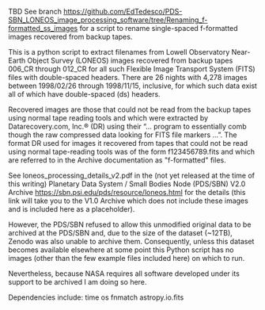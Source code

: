 TBD
See branch https://github.com/EdTedesco/PDS-SBN_LONEOS_image_processing_software/tree/Renaming_f-formatted_ss_images for a script to rename single-spaced f-formatted images recovered from backup tapes.

This is a python script to extract filenames from Lowell Observatory Near-Earth Object Survey (LONEOS) images recovered from backup tapes 006_CR through 012_CR for all such Flexible Image Transport System (FITS) files with double-spaced headers. There are 26 nights with 4,278 images between 1998/02/26 through 1998/11/15, inclusive, for which such data exist all of which have double-spaced (ds) headers. 

Recovered images are those that could not be read from the backup tapes using normal tape reading tools and which were extracted by Datarecovery.com, Inc.® (DR) using their “… program to essentially comb though the raw compressed data looking for FITS file markers …”. The format DR used for images it recovered from tapes that could not be read using normal tape-reading tools was of the form f123456789.fits and which are referred to in the Archive documentation as "f-formatted" files.

See loneos_processing_details_v2.pdf in the (not yet released at the time of this writing) Planetary Data System / Small Bodies Node (PDS/SBN) V2.0 Archive  https://sbn.psi.edu/pds/resource/loneos.html for the details (this link will take you to the V1.0 Archive which does not include these images and is included here as a placeholder). 

However, the PDS/SBN refused to allow this unmodified original data to be archived at the PDS/SBN and, due to the size of the dataset (~12TB), Zenodo was also unable to archive them. Consequently, unless this dataset becomes available elsewhere at some point this Python script has no images (other than the few example files included here) on which to run.

Nevertheless, because NASA requires all software developed under its support to be archived I am doing so here.

Dependencies include: 
time 
os 
fnmatch 
astropy.io.fits
